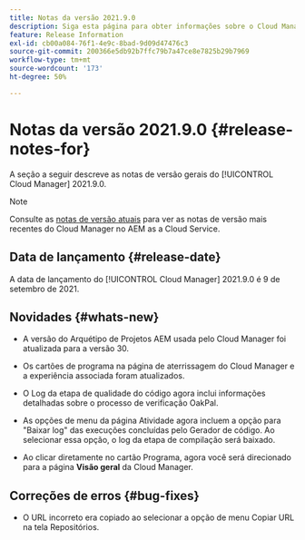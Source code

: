 ```yaml
---
title: Notas da versão 2021.9.0
description: Siga esta página para obter informações sobre o Cloud Manager 2021.9.0
feature: Release Information
exl-id: cb00a084-76f1-4e9c-8bad-9d09d47476c3
source-git-commit: 200366e5db92b7ffc79b7a47ce8e7825b29b7969
workflow-type: tm+mt
source-wordcount: '173'
ht-degree: 50%

---
```


# Notas da versão 2021.9.0 {#release-notes-for}

A seção a seguir descreve as notas de versão gerais do [!UICONTROL Cloud Manager] 2021.9.0.

>[!NOTE]
>Consulte as [notas de versão atuais](https://experienceleague.adobe.com/docs/experience-manager-cloud-service/onboarding/getting-access/release-notes-cloud-manager/release-notes-cm-current.html?lang=en#getting-access) para ver as notas de versão mais recentes do Cloud Manager no AEM as a Cloud Service.

## Data de lançamento {#release-date}

A data de lançamento do [!UICONTROL Cloud Manager] 2021.9.0 é 9 de setembro de 2021.

## Novidades {#whats-new}

* A versão do Arquétipo de Projetos AEM usada pelo Cloud Manager foi atualizada para a versão 30.

* Os cartões de programa na página de aterrissagem do Cloud Manager e a experiência associada foram atualizados.

* O Log da etapa de qualidade do código agora inclui informações detalhadas sobre o processo de verificação OakPal.

* As opções de menu da página Atividade agora incluem a opção para &quot;Baixar log&quot; das execuções concluídas pelo Gerador de código. Ao selecionar essa opção, o log da etapa de compilação será baixado.

* Ao clicar diretamente no cartão Programa, agora você será direcionado para a página **Visão geral** da Cloud Manager.

## Correções de erros {#bug-fixes}

* O URL incorreto era copiado ao selecionar a opção de menu Copiar URL na tela Repositórios.
